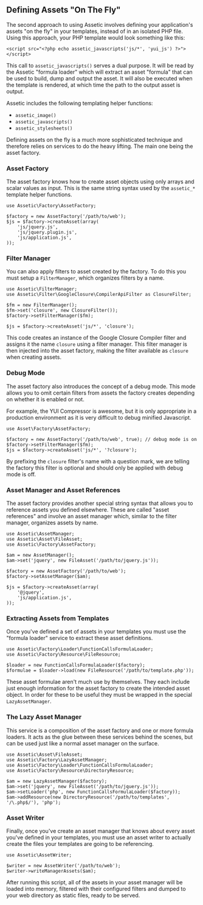 Defining Assets "On The Fly"
----------------------------

The second approach to using Assetic involves defining your application's
assets "on the fly" in your templates, instead of in an isolated PHP file.
Using this approach, your PHP template would look something like this:

    <script src="<?php echo assetic_javascripts('js/*', 'yui_js') ?>"></script>

This call to `assetic_javascripts()` serves a dual purpose. It will be read by
the Assetic "formula loader" which will extract an asset "formula" that can be
used to build, dump and output the asset. It will also be executed when the
template is rendered, at which time the path to the output asset is output.

Assetic includes the following templating helper functions:

 * `assetic_image()`
 * `assetic_javascripts()`
 * `assetic_stylesheets()`

Defining assets on the fly is a much more sophisticated technique and
therefore relies on services to do the heavy lifting. The main one being the
asset factory.

### Asset Factory

The asset factory knows how to create asset objects using only arrays and
scalar values as input. This is the same string syntax used by the `assetic_*`
template helper functions.

    use Assetic\Factory\AssetFactory;

    $factory = new AssetFactory('/path/to/web');
    $js = $factory->createAsset(array(
        'js/jquery.js',
        'js/jquery.plugin.js',
        'js/application.js',
    ));

### Filter Manager

You can also apply filters to asset created by the factory. To do this you
must setup a `FilterManager`, which organizes filters by a name.

    use Assetic\FilterManager;
    use Assetic\Filter\GoogleClosure\CompilerApiFilter as ClosureFilter;

    $fm = new FilterManager();
    $fm->set('closure', new ClosureFilter());
    $factory->setFilterManager($fm);

    $js = $factory->createAsset('js/*', 'closure');

This code creates an instance of the Google Closure Compiler filter and
assigns it the name `closure` using a filter manager. This filter manager is
then injected into the asset factory, making the filter available as `closure`
when creating assets.

### Debug Mode

The asset factory also introduces the concept of a debug mode. This mode
allows you to omit certain filters from assets the factory creates depending
on whether it is enabled or not.

For example, the YUI Compressor is awesome, but it is only appropriate in a
production environment as it is very difficult to debug minified Javascript.

    use Asset\Factory\AssetFactory;

    $factory = new AssetFactory('/path/to/web', true); // debug mode is on
    $factory->setFilterManager($fm);
    $js = $factory->createAsset('js/*', '?closure');

By prefixing the `closure` filter's name with a question mark, we are telling
the factory this filter is optional and should only be applied with debug mode
is off.

### Asset Manager and Asset References

The asset factory provides another special string syntax that allows you to
reference assets you defined elsewhere. These are called "asset references"
and involve an asset manager which, similar to the filter manager, organizes
assets by name.

    use Assetic\AssetManager;
    use Assetic\Asset\FileAsset;
    use Assetic\Factory\AssetFactory;

    $am = new AssetManager();
    $am->set('jquery', new FileAsset('/path/to/jquery.js'));

    $factory = new AssetFactory('/path/to/web');
    $factory->setAssetManager($am);

    $js = $factory->createAsset(array(
        '@jquery',
        'js/application.js',
    ));

### Extracting Assets from Templates

Once you've defined a set of assets in your templates you must use the
"formula loader" service to extract these asset definitions.

    use Assetic\Factory\Loader\FunctionCallsFormulaLoader;
    use Assetic\Factory\Resource\FileResource;

    $loader = new FunctionCallsFormulaLoader($factory);
    $formulae = $loader->load(new FileResource('/path/to/template.php'));

These asset formulae aren't much use by themselves. They each include just
enough information for the asset factory to create the intended asset object.
In order for these to be useful they must be wrapped in the special
`LazyAssetManager`.

### The Lazy Asset Manager

This service is a composition of the asset factory and one or more formula
loaders. It acts as the glue between these services behind the scenes, but can
be used just like a normal asset manager on the surface.

    use Assetic\Asset\FileAsset;
    use Assetic\Factory\LazyAssetManager;
    use Assetic\Factory\Loader\FunctionCallsFormulaLoader;
    use Assetic\Factory\Resource\DirectoryResource;

    $am = new LazyAssetManager($factory);
    $am->set('jquery', new FileAsset('/path/to/jquery.js'));
    $am->setLoader('php', new FunctionCallsFormulaLoader($factory));
    $am->addResource(new DirectoryResource('/path/to/templates', '/\.php$/'), 'php');

### Asset Writer

Finally, once you've create an asset manager that knows about every asset
you've defined in your templates, you must use an asset writer to actually
create the files your templates are going to be referencing.

    use Assetic\AssetWriter;

    $writer = new AssetWriter('/path/to/web');
    $writer->writeManagerAssets($am);

After running this script, all of the assets in your asset manager will be
loaded into memory, filtered with their configured filters and dumped to your
web directory as static files, ready to be served.
